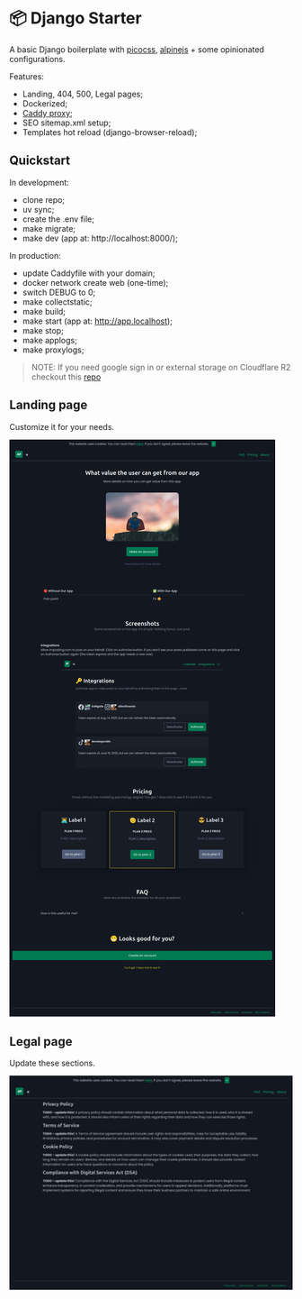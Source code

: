 # 📦 Django Starter

A basic Django boilerplate with [picocss](https://picocss.com/), [alpinejs](https://alpinejs.dev/) + some opinionated configurations.


Features:
- Landing, 404, 500, Legal pages;
- Dockerized;
- [Caddy proxy](https://caddyserver.com/);
- SEO sitemap.xml setup;
- Templates hot reload (django-browser-reload);

## Quickstart

In development:

- clone repo;
- uv sync;
- create the .env file;
- make migrate;
- make dev (app at: http://localhost:8000/);

In production:

- update Caddyfile with your domain;
- docker network create web (one-time);
- switch DEBUG to 0;
- make collectstatic;
- make build;
- make start (app at: http://app.localhost);
- make stop;
- make applogs;
- make proxylogs;

> NOTE: If you need google sign in or external storage on Cloudflare R2 checkout this [repo](https://github.com/ClimenteA/social-media-posts-scheduler) 

## Landing page

Customize it for your needs.

![landingpage](webapp/static/pics/landing_base.jpeg)


## Legal page

Update these sections.

![legalpage](webapp/static/pics/legal_page.jpeg)
